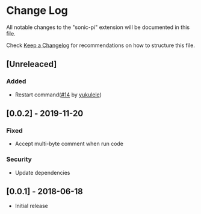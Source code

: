 # Change Log
All notable changes to the "sonic-pi" extension will be documented in this file.

Check [Keep a Changelog](http://keepachangelog.com/) for recommendations on how to structure this file.

## [Unreleaced]
### Added
- Restart command([#14](https://github.com/mactkg/vscode-sonic-pi/pull/14) by [yukulele](https://github.com/yukulele))

## [0.0.2] - 2019-11-20
### Fixed
- Accept multi-byte comment when run code

### Security
- Update dependencies

## [0.0.1] - 2018-06-18
- Initial release